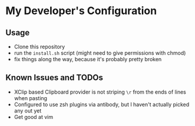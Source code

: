 # My Developer's Configuration

## Usage
- Clone this repository
- run the `install.sh` script (might need to give permissions with chmod)
- fix things along the way, because it's probably pretty broken

## Known Issues and TODOs
- XClip based Clipboard provider is not striping `\r` from the ends of lines when pasting
- Configured to use zsh plugins via antibody, but I haven't actually picked any out yet
- Get good at vim
